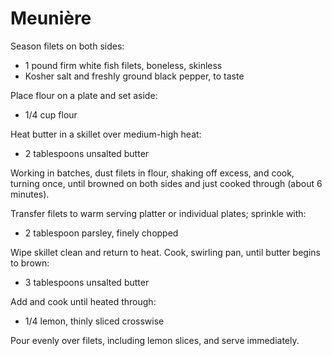 Meunière
========

Season filets on both sides:

- 1 pound firm white fish filets, boneless, skinless
- Kosher salt and freshly ground black pepper, to taste

Place flour on a plate and set aside:

- 1/4 cup flour

Heat butter in a skillet over medium-high heat:

- 2 tablespoons unsalted butter

Working in batches, dust filets in flour, shaking off excess, and cook, turning once, until browned on both sides and just cooked through (about 6 minutes).

Transfer filets to warm serving platter or individual plates; sprinkle with:

- 2 tablespoon parsley, finely chopped

Wipe skillet clean and return to heat. Cook, swirling pan, until butter begins to brown:

- 3 tablespoons unsalted butter

Add and cook until heated through:

- 1/4 lemon, thinly sliced crosswise

Pour evenly over filets, including lemon slices, and serve immediately.
